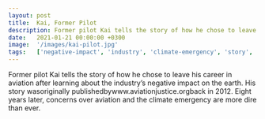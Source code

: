 ```yaml
---
layout: post
title:  Kai, Former Pilot
description: Former pilot Kai tells the story of how he chose to leave his career in aviation after learning about the industry’s negative impact on the earth. His...
date:   2021-01-21 00:00:00 +0300
image:  '/images/kai-pilot.jpg'
tags:   ['negative-impact', 'industry', 'climate-emergency', 'story', 'orgback', 'leave', 'learning', 'ever']
---
```

Former pilot Kai tells the story of how he chose to leave his career in aviation after learning about the industry’s negative impact on the earth. His story wasoriginally publishedbywww.aviationjustice.orgback in 2012. Eight years later, concerns over aviation and the climate emergency are more dire than ever.

